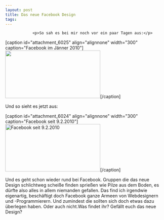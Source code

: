 ```yaml
---
layout: post
title: Das neue Facebook Design
tags:
---
```



                <p>So sah es bei mir noch vor ein paar Tagen aus:</p>
<p>[caption id=&quot;attachment_6025&quot; align=&quot;alignnone&quot; width=&quot;300&quot; caption=&quot;Facebook im Jänner 2010&quot;]<a href="/uploads/2010/02/facebook_old_2010.png"><img class="size-medium wp-image-6025" title="Facebook im Jänner 2010" src="/uploads/2010/02/facebook_old_2010-300x151.png" alt="" width="300" height="151" /></a>[/caption]</p>
<p>Und so sieht es jetzt aus:</p>
<p>[caption id=&quot;attachment_6024&quot; align=&quot;alignnone&quot; width=&quot;300&quot; caption=&quot;Facebook seit 9.2.2010&quot;]<a href="/uploads/2010/02/facebook_new_2010.png"><img class="size-medium wp-image-6024" title="Facebook seit 9.2.2010" src="/uploads/2010/02/facebook_new_2010-300x150.png" alt="Facebook seit 9.2.2010" width="300" height="150" /></a>[/caption]</p>
<p>Und es geht schon wieder rund bei Facebook. Gruppen die das neue Design schlichtweg scheiße finden sprießen wie Pilze aus dem Boden, es dürfte also alles in allem niemanden gefallen. Das find ich irgendwie eigenartig, beschäftigt doch Facebook ganze Armeen von Webdesignern und -Programmierern. Und zumindest die sollten sich doch etwas dazu überlegen haben. Oder auch nicht.Was findet ihr? Gefällt euch das neue Design?</p>
